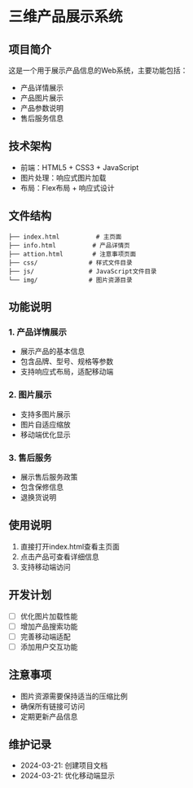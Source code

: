 # 三维产品展示系统

## 项目简介
这是一个用于展示产品信息的Web系统，主要功能包括：
- 产品详情展示
- 产品图片展示
- 产品参数说明
- 售后服务信息

## 技术架构
- 前端：HTML5 + CSS3 + JavaScript
- 图片处理：响应式图片加载
- 布局：Flex布局 + 响应式设计

## 文件结构
```
├── index.html          # 主页面
├── info.html          # 产品详情页
├── attion.html        # 注意事项页面
├── css/              # 样式文件目录
├── js/               # JavaScript文件目录
└── img/              # 图片资源目录
```

## 功能说明

### 1. 产品详情展示
- 展示产品的基本信息
- 包含品牌、型号、规格等参数
- 支持响应式布局，适配移动端

### 2. 图片展示
- 支持多图片展示
- 图片自适应缩放
- 移动端优化显示

### 3. 售后服务
- 展示售后服务政策
- 包含保修信息
- 退换货说明

## 使用说明
1. 直接打开index.html查看主页面
2. 点击产品可查看详细信息
3. 支持移动端访问

## 开发计划
- [ ] 优化图片加载性能
- [ ] 增加产品搜索功能
- [ ] 完善移动端适配
- [ ] 添加用户交互功能

## 注意事项
- 图片资源需要保持适当的压缩比例
- 确保所有链接可访问
- 定期更新产品信息

## 维护记录
- 2024-03-21: 创建项目文档
- 2024-03-21: 优化移动端显示 